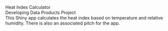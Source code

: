 Heat Index Calculator   
Developing Data Products Project   
This Shiny app calculates the heat index based on temperature and relative humidity. There is also an associated pitch for the app.

